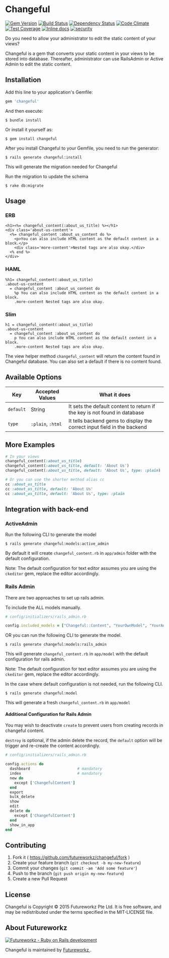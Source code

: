 # Changeful
[![Gem Version](https://badge.fury.io/rb/changeful.svg)](http://badge.fury.io/rb/changeful)
[![Build Status](https://travis-ci.org/futureworkz/changeful.svg?branch=master)](https://travis-ci.org/futureworkz/changeful)
[![Dependency Status](https://gemnasium.com/futureworkz/changeful.svg)](https://gemnasium.com/futureworkz/changeful)
[![Code Climate](https://codeclimate.com/github/futureworkz/changeful/badges/gpa.svg)](https://codeclimate.com/github/futureworkz/changeful)
[![Test Coverage](https://codeclimate.com/github/futureworkz/changeful/badges/coverage.svg)](https://codeclimate.com/github/futureworkz/changeful/coverage)
[![Inline docs](http://inch-ci.org/github/futureworkz/changeful.svg)](http://inch-ci.org/github/futureworkz/changeful)
[![security](https://hakiri.io/github/futureworkz/changeful/master.svg)](https://hakiri.io/github/futureworkz/changeful/master)

Do you need to allow your administrator to edit the static content of your views?

Changeful is a gem that converts your static content in your views to be stored into database. Thereafter, administrator can use RailsAdmin or Active Admin to edit the static content.

## Installation

Add this line to your application's Gemfile:

```ruby
gem 'changeful'
```

And then execute:

```
$ bundle install
```

Or install it yourself as:

```
$ gem install changeful
```

After you install Changeful to your Gemfile, you need to run the generator:

```
$ rails generate changeful:install
```

This will generate the migration needed for Changeful

Run the migration to update the schema

```
$ rake db:migrate
```

## Usage

### ERB
```erb
<h1><%= changeful_content(:about_us_title) %></h1>
<div class='about-us-content'>
  <%= changeful_content :about_us_content do %>
    <p>You can also include HTML content as the default content in a block.</p>
    <div class='more-content'>Nested tags are also okay.</div>
  <% end %>
</div>
```

### HAML
```haml
%h1= changeful_content(:about_us_title)
.about-us-content
  = changeful_content :about_us_content do
    %p You can also include HTML content as the default content in a block.
    .more-content Nested tags are also okay.
```

### Slim
```slim
h1 = changeful_content(:about_us_title)
.about-us-content
  = changeful_content :about_us_content do
    p You can also include HTML content as the default content in a block.
    .more-content Nested tags are also okay.
```

The view helper method `changeful_content` will return the content found in Changeful database. You can also set a default if there is no content found.

## Available Options

Key | Accepted Values | What it does
---|---|--- 
`default` | String | It sets the default content to return if the key is not found in database
`type` | `:plain`, `:html` | It tells backend gems to display the correct input field in the backend

## More Examples

```ruby
# In your views
changeful_content(:about_us_title)
changeful_content(:about_us_title, default: 'About Us')
changeful_content(:about_us_title, default: 'About Us', type: :plain) 

# Or you can use the shorter method alias cc
cc :about_us_title
cc :about_us_title, default: 'About Us'
cc :about_us_title, default: 'About Us', type: :plain
```

## Integration with back-end

### ActiveAdmin
Run the following CLI to generate the model

```
$ rails generate changeful:models:active_admin
``` 

By default it will create `changeful_content.rb` in `app/admin` folder with the default configuration.

Note: The default configuration for text editor assumes you are using the `ckeditor` gem, replace the editor accordingly.


### Rails Admin
There are two approaches to set up rails admin.

To include the ALL models manually.

```ruby
# config/initializers/rails_admin.rb

config.included_models = ["Changeful::Content", "YourOwnModel", "YourAnotherModel" ]
```

OR you can run the following CLI to generate the model.

```
$ rails generate changeful:models:rails_admin
```

This will generate `changeful_content.rb` in `app/model` with the default configuration for rails admin.

Note: The default configuration for text editor assumes you are using the `ckeditor` gem, replace the editor accordingly.

In the case where default configuration is not needed, run the following CLI.

```
$ rails generate changeful:model
```

This will generate a fresh `changeful_content.rb` in `app/model`

#### Additional Configuration for Rails Admin
You may wish to deactivate `create` to prevent users from creating records in changeful content.

`destroy` is optional, if the admin delete the record, the `default` option will be trigger and re-create the content accordingly.

```ruby
# config/initializers/rails_admin.rb

config.actions do
  dashboard                     # mandatory
  index                         # mandatory
  new do
    except ['ChangefulContent']
  end
  export
  bulk_delete
  show
  edit
  delete do
    except ['ChangefulContent']
  end
  show_in_app
end
```

## Contributing

1. Fork it ( https://github.com/futureworkz/changeful/fork   )
2. Create your feature branch (`git checkout -b my-new-feature`)
3. Commit your changes (`git commit -am 'Add some feature'`)
4. Push to the branch (`git push origin my-new-feature`)
5. Create a new Pull Request

## License
Changeful is Copyright © 2015 Futureworkz Pte Ltd. It is free software, and may be redistributed under the terms specified in the MIT-LICENSE file.

## About Futureworkz
<a href='http://www.futureworkz.com' title='Futureworkz - Ruby on Rails development' target='_blank'><img src='https://s3-ap-southeast-1.amazonaws.com/futureworkz/3rd-party/logo.png' alt='Futureworkz - Ruby on Rails development'/></a>

Changeful is maintained by <a href='http://www.futureworkz.com' title='Futureworkz - Ruby on Rails development' target='_blank'> Futureworkz </a>.
